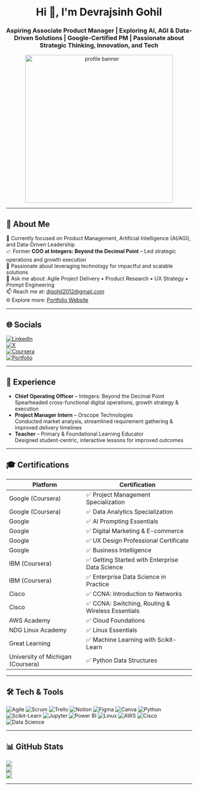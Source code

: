 <h1 align="center">Hi 👋, I'm Devrajsinh Gohil</h1>
<h3 align="center">Aspiring Associate Product Manager | Exploring AI, AGI & Data-Driven Solutions | Google-Certified PM | Passionate about Strategic Thinking, Innovation, and Tech</h3>

<p align="center">
  <img src="https://e0.pxfuel.com/wallpapers/523/786/desktop-wallpaper-anime-computer-hacker-girl-anime-programming.jpg" alt="profile banner" width="400px">
</p>


---

## 💫 About Me
🔭 Currently focused on Product Management, Artificial Intelligence (AI/AGI), and Data-Driven Leadership  
📈 Former **COO at Integers: Beyond the Decimal Point** – Led strategic operations and growth execution  
🧠 Passionate about leveraging technology for impactful and scalable solutions  
💬 Ask me about: Agile Project Delivery • Product Research • UX Strategy • Prompt Engineering  
📫 Reach me at: djgohil2012@gmail.com  
🌐 Explore more: [Portfolio Website](https://devrajsinh-portoflio.web.app/)

---

## 🌐 Socials
[![LinkedIn](https://img.shields.io/badge/LinkedIn-%230077B5.svg?logo=linkedin&logoColor=white)](https://linkedin.com/in/devrajsinh2012)  
[![X](https://img.shields.io/badge/X.com-%231DA1F2.svg?style=flat&logo=x&logoColor=white)](https://x.com/devrajsinh2012)  
[![Coursera](https://img.shields.io/badge/Coursera-0056D2?logo=coursera&logoColor=white)](https://www.coursera.org/learner/devrajsinh-gohil-2012)  
[![Portfolio](https://img.shields.io/badge/Portfolio-%23000000.svg?style=flat&logo=firefox&logoColor=#FF7139)](https://devrajsinh-portoflio.web.app/)

---

## 💼 Experience
- **Chief Operating Officer** – Integers: Beyond the Decimal Point  
  Spearheaded cross-functional digital operations, growth strategy & execution  
- **Project Manager Intern** – Orscope Technologies  
  Conducted market analysis, streamlined requirement gathering & improved delivery timelines  
- **Teacher** – Primary & Foundational Learning Educator  
  Designed student-centric, interactive lessons for improved outcomes  

---

## 🎓 Certifications
| Platform | Certification |
|----------|---------------|
| Google (Coursera) | ✅ Project Management Specialization |
| Google (Coursera) | ✅ Data Analytics Specialization |
| Google | ✅ AI Prompting Essentials |
| Google | ✅ Digital Marketing & E-commerce |
| Google | ✅ UX Design Professional Certificate |
| Google | ✅ Business Intelligence |
| IBM (Coursera) | ✅ Getting Started with Enterprise Data Science |
| IBM (Coursera) | ✅ Enterprise Data Science in Practice |
| Cisco | ✅ CCNA: Introduction to Networks |
| Cisco | ✅ CCNA: Switching, Routing & Wireless Essentials |
| AWS Academy | ✅ Cloud Foundations |
| NDG Linux Academy | ✅ Linux Essentials |
| Great Learning | ✅ Machine Learning with Scikit-Learn |
| University of Michigan (Coursera) | ✅ Python Data Structures |

---

## 🛠️ Tech & Tools
![Agile](https://img.shields.io/badge/Agile-0052CC?style=for-the-badge&logo=jira&logoColor=white)
![Scrum](https://img.shields.io/badge/Scrum-%23026AA7.svg?style=for-the-badge&logo=scrumalliance&logoColor=white)
![Trello](https://img.shields.io/badge/Trello-%23026AA7.svg?style=for-the-badge&logo=Trello&logoColor=white)
![Notion](https://img.shields.io/badge/Notion-black?style=for-the-badge&logo=notion&logoColor=white)
![Figma](https://img.shields.io/badge/Figma-%23F24E1E.svg?style=for-the-badge&logo=figma&logoColor=white)
![Canva](https://img.shields.io/badge/Canva-%2300C4CC.svg?style=for-the-badge&logo=Canva&logoColor=white)
![Python](https://img.shields.io/badge/Python-3776AB?style=for-the-badge&logo=python&logoColor=white)
![Scikit-Learn](https://img.shields.io/badge/Scikit--Learn-F7931E?style=for-the-badge&logo=scikit-learn&logoColor=white)
![Jupyter](https://img.shields.io/badge/Jupyter-F37626.svg?style=for-the-badge&logo=Jupyter&logoColor=white)
![Power BI](https://img.shields.io/badge/PowerBI-F2C811?style=for-the-badge&logo=powerbi&logoColor=black)
![Linux](https://img.shields.io/badge/Linux-FCC624?style=for-the-badge&logo=linux&logoColor=black)
![AWS](https://img.shields.io/badge/AWS-232F3E?style=for-the-badge&logo=amazonaws&logoColor=white)
![Cisco](https://img.shields.io/badge/Cisco-1BA0D7?style=for-the-badge&logo=cisco&logoColor=white)
![Data Science](https://img.shields.io/badge/Data--Science-FFA500?style=for-the-badge&logo=databricks&logoColor=white)

---

## 📊 GitHub Stats
![](https://github-readme-stats.vercel.app/api?username=devrajsinh2012&theme=tokyonight&show_icons=true&hide_border=true)  
![](https://github-readme-streak-stats.herokuapp.com/?user=devrajsinh2012&theme=tokyonight&hide_border=true)  
![](https://github-readme-stats.vercel.app/api/top-langs/?username=devrajsinh2012&layout=compact&theme=tokyonight&hide_border=true)

---
